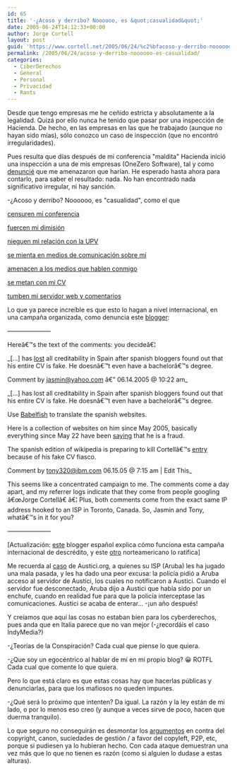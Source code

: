 ```yaml
---
id: 65
title: '-¿Acoso y derribo? Noooooo, es &quot;casualidad&quot;'
date: 2005-06-24T14:12:33+00:00
author: Jorge Cortell
layout: post
guid: 'https://www.cortell.net/2005/06/24/%c2%bfacoso-y-derribo-noooooo-es-casualidad/'
permalink: /2005/06/24/acoso-y-derribo-noooooo-es-casualidad/
categories:
  - CiberDerechos
  - General
  - Personal
  - Privacidad
  - Rants
---
```

Desde que tengo empresas me he ceñido estricta y absolutamente a la legalidad. Quizá por ello nunca he tenido que pasar por una inspección de Hacienda. De hecho, en las empresas en las que he trabajado (aunque no hayan sido mí­as), sólo conozco un caso de inspección (que no encontró irregularidades).

Pues resulta que dí­as después de mi conferencia "maldita" Hacienda inició una inspección a una de mis empresas (OneZero Software), tal y como [denuncié](https://homepage.mac.com/jorgecortell/blogwavestudio/LH20041117170647/LHA20050504193150/index.html) que me amenazaron que harí­an. He esperado hasta ahora para contarlo, para saber el resultado: nada. No han encontrado nada significativo irregular, ni hay sanción.

-¿Acoso y derribo? Noooooo, es "casualidad", como el que
  
[censuren mi conferencia](https://homepage.mac.com/jorgecortell/blogwavestudio/LH20041117170647/LHA20050504095812/index.html)
  
[fuercen mi dimisión](https://homepage.mac.com/jorgecortell/blogwavestudio/LH20041117170647/LHA20050505191504/index.html)
  
[nieguen mi relación con la UPV](https://homepage.mac.com/jorgecortell/blogwavestudio/LH20041021114344/LHA20050507235615/index.html)
  
[se mienta en medios de comunicación sobre mí­](https://homepage.mac.com/jorgecortell/blogwavestudio/LH20041117170647/LHA20050510142036/index.html)
  
[amenacen a los medios que hablen conmigo](https://homepage.mac.com/jorgecortell/blogwavestudio/LH20041117170647/LHA20050516104242/index.html)
  
[se metan con mi CV](https://homepage.mac.com/jorgecortell/blogwavestudio/LH20041117170647/LHA20050522232542/index.html)
  
[tumben mi servidor web y comentarios](https://homepage.mac.com/jorgecortell/blogwavestudio/LH20041117170647/LHA20050602140455/index.html)

Lo que ya parece increí­ble es que esto lo hagan a nivel internacional, en una campaña organizada, como denuncia este [blogger](https://www.ryansholin.com/?p=116):

———————
  
Hereâ€™s the text of the comments: you decideâ€¦

_[...] has [lost](https://www.acam.es/noticias_detalle.php?id=858) all creditability in Spain after spanish bloggers found out that his entire CV is fake. He doesnâ€™t even have a bachelorâ€™s degree.
  
Comment by jasmin@yahoo.com â€” 06.14.2005 @ 10:22 am_

_[...] has lost all creditability in Spain after spanish bloggers found out that his entire CV is fake. He doesnâ€™t even have a bachelorâ€™s degree.
  
Use [Babelfish](https://www.acam.es/noticias_detalle.php?id=858) to translate the spanish websites.
  
Here is a collection of websites on him since May 2005, basically everything since May 22 have been [saying](https://piezas.bandaancha.st/docs/cortell.html) that he is a fraud.
  
The spanish edition of wikipedia is preparing to kill Cortellâ€™s [entry](https://es.wikipedia.org/wiki/Jorge_Cortell) because of his fake CV fiasco.
  
Comment by tony320@ibm.com 06.15.05 @ 7:15 am | Edit This_

This seems like a concentrated campaign to me. The comments come a day apart, and my referrer logs indicate that they come from people googling â€œJorge Cortellâ€ â€¦ Plus, both comments come from the exact same IP address hooked to an ISP in Toronto, Canada. So, Jasmin and Tony, whatâ€™s in it for you?
  
———————

[Actualización: [este](https://elligre.tk/madelman/index.php/archivos/2005/06/29/acoso-y-derribo-conspiracion-ni-lo-se-ni-me-importa/) blogger español explica cómo funciona esta campaña internacional de descrédito, y este [otro](https://www.engatiki.org/2005/06/15/56) norteamericano lo ratifica]

Me recuerda al [caso](https://www.autistici.org/ai/crackdown/) de Austici.org, a quienes su ISP (Aruba) les ha jugado una mala pasada, y les ha dado una peor excusa: la policí­a pidió a Aruba acceso al servidor de Austici, los cuales no notificaron a Austici. Cuando el servidor fue desconectado, Aruba dijo a Austici que habí­a sido por un enchufe, cuando en realidad fue para que la policí­a interceptase las comunicaciones. Austici se acaba de enterar... -¡un año después!
  
Y creí­amos que aquí­ las cosas no estaban bien para los cyberderechos, pues anda que en Italia parece que no van mejor (-¿recordáis el caso IndyMedia?)

-¿Teorí­as de la Conspiración? Cada cual que piense lo que quiera.

-¿Que soy un egocéntrico al hablar de mí­ en mi propio blog? 😀 ROTFL Cada cual que comente lo que quiera.

Pero lo que está claro es que estas cosas hay que hacerlas públicas y denunciarlas, para que los mafiosos no queden impunes.

-¿Qué será lo próximo que intenten? Da igual. La razón y la ley están de mi lado, o por lo menos eso creo (y aunque a veces sirve de poco, hacen que duerma tranquilo).

Lo que seguro no conseguirán es desmontar los [argumentos](https://homepage.mac.com/jorgecortell/blogwavestudio/LH20041021114344/LHA20050504184022/index.html) en contra del copyright, canon, suciedades de gestión / a favor del copyleft, P2P, etc, porque si pudiesen ya lo hubieran hecho. Con cada ataque demuestran una vez más que lo que no tienen es razón (como si alguien lo dudase a estas alturas).